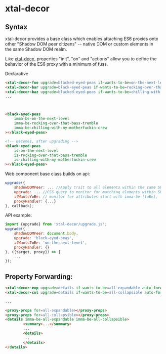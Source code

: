 # xtal-decor

## Syntax

xtal-decor provides a base class which enables attaching ES6 proxies onto other "Shadow DOM peer citizens" -- native DOM or custom elements in the same Shadow DOM realm.

Like [xtal-deco](https://github.com/bahrus/xtal-deco), properties "init", "on" and "actions" allow you to define the behavior of the ES6 proxy with a minimum of fuss.

Declarative
```html
<xtal-decor-foo upgrade=blacked-eyed-peas if-wants-to-be=on-the-next-level></xtal-decor-foo>
<xtal-decor-bar upgrade=black-eyed-peas if-wants-to-be=rocking-over-that-bass-tremble></xtal-decor-foo>
<xtal-decor-baz upgrade=blacked-eyed-peas if-wants-to-be=chilling-with-my-motherfuckin-crew></xtal-decor-foo>
...



<black-eyed-peas 
    imma-be-on-the-next-level 
    imma-be-rocking-over-that-bass-tremble
    imma-be-chilling-with-my-motherfuckin-crew
></black-eyed-peas>

<!-- Becomes, after upgrading -->
<black-eyed-peas 
    is-on-the-next-level 
    is-rocking-over-that-bass-tremble
    is-chilling-with-my-motherfuckin-crew
></black-eyed-peas>
```

Web component base class builds on api:

```JavaScript
upgrade({
    shadowDOMPeer: ... //Apply trait to all elements within the same ShadowDOM realm as this node.
    upgrade: ... //CSS query to monitor for matching elements within ShadowDOM Realm.
    ifWantsYoBe: // monitor for attributes start with imma-be-[toBe], 
    proxyHandler: {...}
}, callback);
```

API example:

```JavaScript
import {upgrade} from 'xtal-decor/upgrade.js';
upgrade({
    shadowDOMPeer: document.body,
    upgrade: 'black-eyed-peas',
    ifWantsToBe: 'on-the-next-level',
    proxyHandler: {}
}, ({target, proxy}) => {
    ...
});
```

## Property Forwarding:

```html
<xtal-decor-exp upgrade=details if-wants-to-be=all-expandable auto-forward></xtal-decor-exp>
<xtal-decor-col upgrade=details if-wants-to-be=all-collapsible auto-forward></xtal-decor-col>

...

<proxy-props for=all-expandable></proxy-props>
<proxy-props for=all-collapsible></proxy-props>
<details imma-be-all-expandable imma-be-all-collapsible>
        <summary>...</summary>
        ...
        <details>
        ...
        </details>
</details>
```
